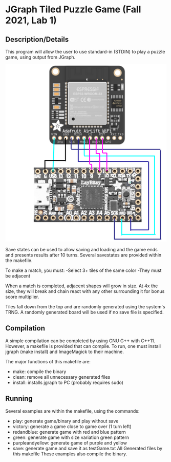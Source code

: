 # JGraph Tiled Puzzle Game (Fall 2021, Lab 1)
## Description/Details
This program will allow the user to use standard-in (STDIN) to play
a puzzle game, using output from JGraph.

![alt text][logo]

[logo]: https://github.com/AndrewCrittenden/comfortControl/raw/main/ClientCOMFORT/image.PNG "Typical output of program"

Save states can be used to allow saving and loading and the game
ends and presents results after 10 turns. Several savestates are
provided within the makefile.

To make a match, you must:
-Select 3+ tiles of the same color
-They must be adjacent

When a match is completed, adjacent shapes will grow in size. At 4x the size, they will break and chain react with
any other surrounding it for bonus score multiplier.

Tiles fall down from the top and are randomly generated using the system's TRNG. A randomly generated board will be used
if no save file is specified.

## Compilation
A simple compilation can be completed by using GNU G++ with C++11.
However, a makefile is provided that can compile.
To run, one must install jgraph (make install) and ImageMagick to their machine.

The major functions of this makefile are:
- make: compile the binary
- clean: remove all unnecessary generated files
- install: installs jgraph to PC (probably requires sudo)

## Running
Several examples are within the makefile, using the commands:
- play: generate game/binary and play without save
- victory: generate a game close to game over (1 turn left)
- redandblue: generate game with red and blue pattern
- green: generate game with size variation green pattern
- purpleandyellow: generate game of purple and yellow
- save: generate game and save it as testGame.txt
All Generated files by this makefile 
These examples also compile the binary.
